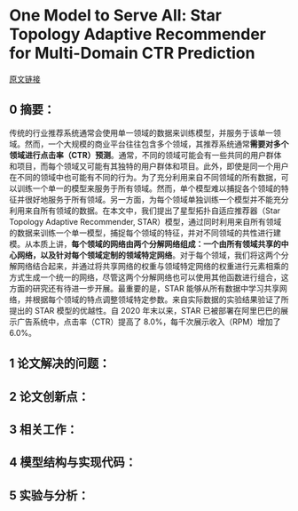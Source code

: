 # One Model to Serve All: Star Topology Adaptive Recommender for Multi-Domain CTR Prediction
[原文链接](https://doi.org/10.1145/3383313.3412236)
## 0 摘要：
传统的行业推荐系统通常会使用单一领域的数据来训练模型，并服务于该单一领域。然而，一个大规模的商业平台往往包含多个领域，其推荐系统通常**需要对多个领域进行点击率（CTR）预测**。通常，不同的领域可能会有一些共同的用户群体和项目，而每个领域又可能有其独特的用户群体和项目。此外，即使是同一个用户在不同的领域中也可能有不同的行为。为了充分利用来自不同领域的所有数据，可以训练一个单一的模型来服务于所有领域。然而，单个模型难以捕捉各个领域的特征并很好地服务于所有领域。另一方面，为每个领域单独训练一个模型并不能充分利用来自所有领域的数据。在本文中，我们提出了星型拓扑自适应推荐器（Star Topology Adaptive Recommender, STAR）模型，通过同时利用来自所有领域的数据来训练一个单一模型，捕捉每个领域的特征，并对不同领域的共性进行建模。从本质上讲，**每个领域的网络由两个分解网络组成：一个由所有领域共享的中心网络，以及针对每个领域定制的领域特定网络**。对于每个领域，我们将这两个分解网络结合起来，并通过将共享网络的权重与领域特定网络的权重进行元素相乘的方式生成一个统一的网络，尽管这两个分解网络也可以使用其他函数进行组合，这方面的研究还有待进一步开展。最重要的是，STAR 能够从所有数据中学习共享网络，并根据每个领域的特点调整领域特定参数。来自实际数据的实验结果验证了所提出的 STAR 模型的优越性。自 2020 年末以来，STAR 已被部署在阿里巴巴的展示广告系统中，点击率（CTR）提高了 8.0%，每千次展示收入（RPM）增加了 6.0%。
## 1 论文解决的问题：

## 2 论文创新点：

## 3 相关工作：

## 4 模型结构与实现代码：


## 5 实验与分析：

<!--stackedit_data:
eyJoaXN0b3J5IjpbODI2MDQxMTU5XX0=
-->